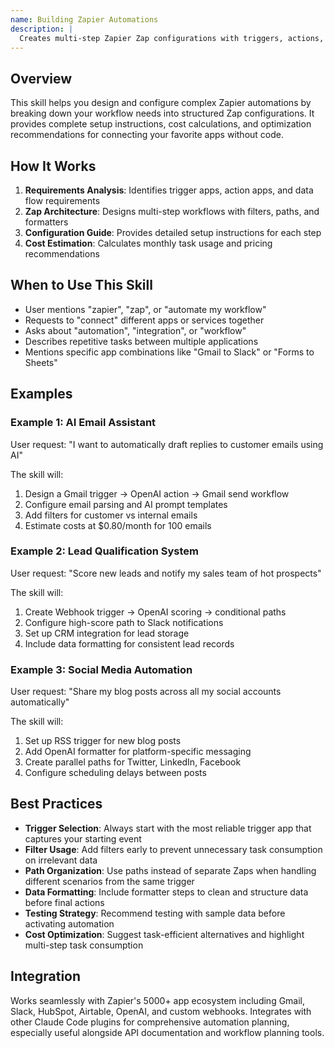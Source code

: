```yaml
---
name: Building Zapier Automations
description: |
  Creates multi-step Zapier Zap configurations with triggers, actions, filters, paths, and formatters. Activates when users mention "zapier", "zap", "automate", "connect apps", "workflow automation", or describe connecting different applications together. Provides step-by-step Zap setup instructions with cost estimates and best practices for no-code automation workflows.
---
```


## Overview

This skill helps you design and configure complex Zapier automations by breaking down your workflow needs into structured Zap configurations. It provides complete setup instructions, cost calculations, and optimization recommendations for connecting your favorite apps without code.

## How It Works

1. **Requirements Analysis**: Identifies trigger apps, action apps, and data flow requirements
2. **Zap Architecture**: Designs multi-step workflows with filters, paths, and formatters
3. **Configuration Guide**: Provides detailed setup instructions for each step
4. **Cost Estimation**: Calculates monthly task usage and pricing recommendations

## When to Use This Skill

- User mentions "zapier", "zap", or "automate my workflow"
- Requests to "connect" different apps or services together
- Asks about "automation", "integration", or "workflow"
- Describes repetitive tasks between multiple applications
- Mentions specific app combinations like "Gmail to Slack" or "Forms to Sheets"

## Examples

### Example 1: AI Email Assistant
User request: "I want to automatically draft replies to customer emails using AI"

The skill will:
1. Design a Gmail trigger → OpenAI action → Gmail send workflow
2. Configure email parsing and AI prompt templates
3. Add filters for customer vs internal emails
4. Estimate costs at $0.80/month for 100 emails

### Example 2: Lead Qualification System
User request: "Score new leads and notify my sales team of hot prospects"

The skill will:
1. Create Webhook trigger → OpenAI scoring → conditional paths
2. Configure high-score path to Slack notifications
3. Set up CRM integration for lead storage
4. Include data formatting for consistent lead records

### Example 3: Social Media Automation
User request: "Share my blog posts across all my social accounts automatically"

The skill will:
1. Set up RSS trigger for new blog posts
2. Add OpenAI formatter for platform-specific messaging
3. Create parallel paths for Twitter, LinkedIn, Facebook
4. Configure scheduling delays between posts

## Best Practices

- **Trigger Selection**: Always start with the most reliable trigger app that captures your starting event
- **Filter Usage**: Add filters early to prevent unnecessary task consumption on irrelevant data
- **Path Organization**: Use paths instead of separate Zaps when handling different scenarios from the same trigger
- **Data Formatting**: Include formatter steps to clean and structure data before final actions
- **Testing Strategy**: Recommend testing with sample data before activating automation
- **Cost Optimization**: Suggest task-efficient alternatives and highlight multi-step task consumption

## Integration

Works seamlessly with Zapier's 5000+ app ecosystem including Gmail, Slack, HubSpot, Airtable, OpenAI, and custom webhooks. Integrates with other Claude Code plugins for comprehensive automation planning, especially useful alongside API documentation and workflow planning tools.